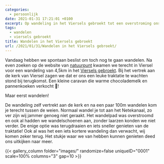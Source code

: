 ```yaml
---
categories:
  - persoonlijk
date: 2021-01-31 17:21:01 +0100
excerpt: Op wandeling in het Viersels gebroekt tot een overstroming ons tegenhield.
tags:
  - wandelen
  - viersels gebroekt
title: Wandelen in het Viersels gebroekt
url: /2021/01/31/Wandelen in het Viersels gebroekt/
---
```


Vandaag hebben we spontaan beslist om toch nog te gaan wandelen. Na even zoeken op de website van [natuurpunt](https://www.natuurpunt.be) kwamen we terecht in Viersel voor een wandeling van 4,5km in het [Viersels gebroekt](https://www.natuurpunt.be/natuurgebied/kleine-netevallei-viersels-gebroekt-steenbeemden).
Bij het vertrek aan de kerk van Viersel zagen we dat er ons een leuke traktatie te wachten stond bij terugkomst. Een kleine caravan die warme chocolademelk en pannenkoeken verkocht 🙂!

Maar eerst wandelen!

De wandeling zelf vertrekt aan de kerk en na een paar 100m wandelen kom je terecht tussen de weien. Normaal wandel je tot aan het Netekanaal, zo ver zijn wij jammer genoeg niet geraakt. Het wandelpad was overstroomd en ook al hadden we wandelschoenen aan, zonder laarzen konden we niet verder. De enige optie was terugdraaien en iets sneller genieten van de traktatie! Ook al was het een iets kortere wandeling dan verwacht, wij komen zeker terug. Het stukje waar we van hebben kunnen genieten deed ons uitkijken naar meer.

{{< gallery_column folder="images/" randomize=false uniqueID="0001" scale=100% columns="3" gap=10 >}}